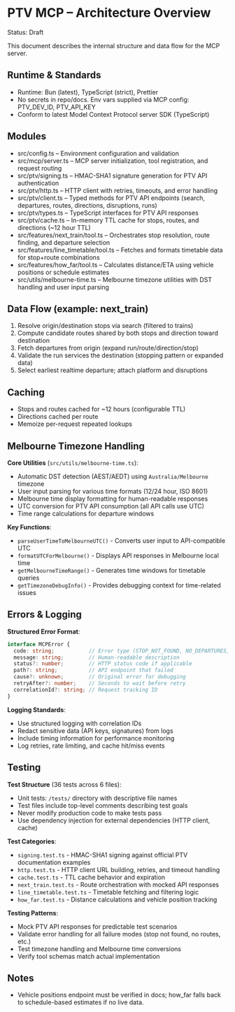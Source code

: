 # PTV MCP – Architecture Overview

Status: Draft

This document describes the internal structure and data flow for the MCP server.

## Runtime & Standards
- Runtime: Bun (latest), TypeScript (strict), Prettier
- No secrets in repo/docs. Env vars supplied via MCP config: PTV_DEV_ID, PTV_API_KEY
- Conform to latest Model Context Protocol server SDK (TypeScript)

## Modules
- src/config.ts – Environment configuration and validation
- src/mcp/server.ts – MCP server initialization, tool registration, and request routing
- src/ptv/signing.ts – HMAC-SHA1 signature generation for PTV API authentication
- src/ptv/http.ts – HTTP client with retries, timeouts, and error handling
- src/ptv/client.ts – Typed methods for PTV API endpoints (search, departures, routes, directions, disruptions, runs)
- src/ptv/types.ts – TypeScript interfaces for PTV API responses
- src/ptv/cache.ts – In-memory TTL cache for stops, routes, and directions (~12 hour TTL)
- src/features/next_train/tool.ts – Orchestrates stop resolution, route finding, and departure selection
- src/features/line_timetable/tool.ts – Fetches and formats timetable data for stop+route combinations
- src/features/how_far/tool.ts – Calculates distance/ETA using vehicle positions or schedule estimates
- src/utils/melbourne-time.ts – Melbourne timezone utilities with DST handling and user input parsing

## Data Flow (example: next_train)
1) Resolve origin/destination stops via search (filtered to trains)
2) Compute candidate routes shared by both stops and direction toward destination
3) Fetch departures from origin (expand run/route/direction/stop)
4) Validate the run services the destination (stopping pattern or expanded data)
5) Select earliest realtime departure; attach platform and disruptions

## Caching
- Stops and routes cached for ~12 hours (configurable TTL)
- Directions cached per route
- Memoize per-request repeated lookups

## Melbourne Timezone Handling
**Core Utilities** (`src/utils/melbourne-time.ts`):
- Automatic DST detection (AEST/AEDT) using `Australia/Melbourne` timezone
- User input parsing for various time formats (12/24 hour, ISO 8601)
- Melbourne time display formatting for human-readable responses
- UTC conversion for PTV API consumption (all API calls use UTC)
- Time range calculations for departure windows

**Key Functions**:
- `parseUserTimeToMelbourneUTC()` - Converts user input to API-compatible UTC
- `formatUTCForMelbourne()` - Displays API responses in Melbourne local time
- `getMelbourneTimeRange()` - Generates time windows for timetable queries
- `getTimezoneDebugInfo()` - Provides debugging context for time-related issues

## Errors & Logging
**Structured Error Format**:
```typescript
interface MCPError {
  code: string;           // Error type (STOP_NOT_FOUND, NO_DEPARTURES, etc.)
  message: string;        // Human-readable description
  status?: number;        // HTTP status code if applicable
  path?: string;          // API endpoint that failed
  cause?: unknown;        // Original error for debugging
  retryAfter?: number;    // Seconds to wait before retry
  correlationId?: string; // Request tracking ID
}
```

**Logging Standards**:
- Use structured logging with correlation IDs
- Redact sensitive data (API keys, signatures) from logs
- Include timing information for performance monitoring
- Log retries, rate limiting, and cache hit/miss events

## Testing
**Test Structure** (36 tests across 6 files):
- Unit tests: `/tests/` directory with descriptive file names
- Test files include top-level comments describing test goals
- Never modify production code to make tests pass
- Use dependency injection for external dependencies (HTTP client, cache)

**Test Categories**:
- `signing.test.ts` - HMAC-SHA1 signing against official PTV documentation examples
- `http.test.ts` - HTTP client URL building, retries, and timeout handling
- `cache.test.ts` - TTL cache behavior and expiration
- `next_train.test.ts` - Route orchestration with mocked API responses
- `line_timetable.test.ts` - Timetable fetching and filtering logic
- `how_far.test.ts` - Distance calculations and vehicle position tracking

**Testing Patterns**:
- Mock PTV API responses for predictable test scenarios
- Validate error handling for all failure modes (stop not found, no routes, etc.)
- Test timezone handling and Melbourne time conversions
- Verify tool schemas match actual implementation

## Notes
- Vehicle positions endpoint must be verified in docs; how_far falls back to schedule-based estimates if no live data.


